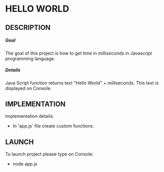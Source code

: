 HELLO WORLD
============


DESCRIPTION
-----------

##### Goal
The goal of this project is how to get time in milliseconds in Javascript programming language.

##### Details
Java Script function returns text "Hello World" + milliseconds. This text is displayed on Console.


IMPLEMENTATION
-----------

Implementation details:
* In 'app.js' file create custom functions.
  

LAUNCH
------

To launch project please type on Console:
* node app.js